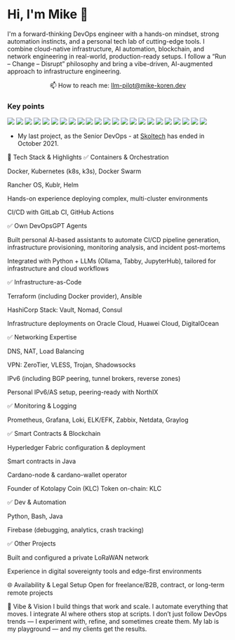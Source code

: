 # Hi, I'm Mike 👋
I'm a forward-thinking DevOps engineer with a hands-on mindset, strong automation instincts, and a personal tech lab of cutting-edge tools. I combine cloud-native infrastructure, AI automation, blockchain, and network engineering in real-world, production-ready setups. I follow a “Run – Change – Disrupt” philosophy and bring a vibe-driven, AI-augmented approach to infrastructure engineering.


  
<p align='center'>
   📫 How to reach me: <a href='mailto:llm-pilot@mike-koren.dev'>llm-pilot@mike-koren.dev</a>



### Key points
<p align='left'>
       <img src="https://img.shields.io/badge/Linux-FCC624?style=for-the-badge&logo=linux&logoColor=black"/>
       <img src="https://img.shields.io/badge/Ubuntu-E95420?style=for-the-badge&logo=ubuntu&logoColor=white"/>
       <img src="https://img.shields.io/badge/Debian-A81D33?style=for-the-badge&logo=debian&logoColor=white"/>
       <img src="https://img.shields.io/badge/mac%20os-000000?style=for-the-badge&logo=apple&logoColor=white"/>
       <img src="https://img.shields.io/badge/Red%20Hat-EE0000?style=for-the-badge&logo=redhat&logoColor=white"/>
       <img src="https://img.shields.io/badge/VIM-%2311AB00.svg?&style=for-the-badge&logo=vim&logoColor=white"/>
       <img src="https://img.shields.io/badge/Raspberry%20Pi-A22846?style=for-the-badge&logo=Raspberry%20Pi&logoColor=white"/>
       <img src="https://img.shields.io/badge/Google_Play-414141?style=for-the-badge&logo=google-play&logoColor=white"/>
       <img src="https://img.shields.io/badge/App_Store-0D96F6?style=for-the-badge&logo=app-store&logoColor=white"/>
       <img src="https://img.shields.io/badge/GNU%20Bash-4EAA25?style=for-the-badge&logo=GNU%20Bash&logoColor=white"/>
       <img src="https://img.shields.io/badge/Telegram-2CA5E0?style=for-the-badge&logo=telegram&logoColor=white"/>
       <img src="https://img.shields.io/badge/Slack-4A154B?style=for-the-badge&logo=slack&logoColor=white"/>
       <img src="https://img.shields.io/badge/PostgreSQL-316192?style=for-the-badge&logo=postgresql&logoColor=white"/>
       <img src="https://img.shields.io/badge/MongoDB-white?style=for-the-badge&logo=mongodb&logoColor=4EA94B"/>
       <img src="https://img.shields.io/badge/Elastic_Search-005571?style=for-the-badge&logo=elasticsearch&logoColor=white"/>
       <img src="https://img.shields.io/badge/Shell_Script-121011?style=for-the-badge&logo=gnu-bash&logoColor=white"/>
       <img src="https://img.shields.io/badge/Git-F05032?style=for-the-badge&logo=git&logoColor=white"/>
       <img src="https://img.shields.io/badge/Nginx-009639?style=for-the-badge&logo=nginx&logoColor=white"/>
       <img src="https://img.shields.io/badge/Ansible-000000?style=for-the-badge&logo=ansible&logoColor=white"/>
       <img src="https://img.shields.io/badge/Jenkins-D24939?style=for-the-badge&logo=Jenkins&logoColor=white"/>
       <img src="https://img.shields.io/badge/Jira-0052CC?style=for-the-badge&logo=Jira&logoColor=white"/>
       <img src="https://img.shields.io/badge/Jira-0052CC?style=for-the-badge&logo=Jira&logoColor=white"/>
       <img src="https://img.shields.io/badge/Kibana-005571?style=for-the-badge&logo=Kibana&logoColor=white"/>
</p>
   
*   My last project, as the Senior DevOps - at [Skoltech](https://www.linkedin.com/school/skolkovo-institute-of-science-and-technology/) has ended in October 2021. 

🔧 Tech Stack & Highlights
✅ Containers & Orchestration

Docker, Kubernetes (k8s, k3s), Docker Swarm

Rancher OS, Kublr, Helm

Hands-on experience deploying complex, multi-cluster environments

CI/CD with GitLab CI, GitHub Actions

✅ Own DevOpsGPT Agents

Built personal AI-based assistants to automate CI/CD pipeline generation, infrastructure provisioning, monitoring analysis, and incident post-mortems

Integrated with Python + LLMs (Ollama, Tabby, JupyterHub), tailored for infrastructure and cloud workflows

✅ Infrastructure-as-Code

Terraform (including Docker provider), Ansible

HashiCorp Stack: Vault, Nomad, Consul

Infrastructure deployments on Oracle Cloud, Huawei Cloud, DigitalOcean

✅ Networking Expertise

DNS, NAT, Load Balancing

VPN: ZeroTier, VLESS, Trojan, Shadowsocks

IPv6 (including BGP peering, tunnel brokers, reverse zones)

Personal IPv6/AS setup, peering-ready with NorthIX

✅ Monitoring & Logging

Prometheus, Grafana, Loki, ELK/EFK, Zabbix, Netdata, Graylog

✅ Smart Contracts & Blockchain

Hyperledger Fabric configuration & deployment

Smart contracts in Java

Cardano-node & cardano-wallet operator

Founder of Kotolapy Coin (KLC)
Token on-chain: KLC

✅ Dev & Automation

Python, Bash, Java

Firebase (debugging, analytics, crash tracking)

✅ Other Projects

Built and configured a private LoRaWAN network

Experience in digital sovereignty tools and edge-first environments

🌐 Availability & Legal Setup
Open for freelance/B2B, contract, or long-term remote projects

🧩 Vibe & Vision
I build things that work and scale. I automate everything that moves. I integrate AI where others stop at scripts. I don’t just follow DevOps trends — I experiment with, refine, and sometimes create them. My lab is my playground — and my clients get the results.

